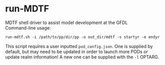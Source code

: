 # run-MDTF
MDTF shell driver to assist model development at the GFDL <br />
Command-line usage:
```
run-mdtf.sh -i /path/to/pp/dir/pp -o out_dir/mdtf -s startyr -e endyr
```
This script requires a user inputted `pod_config.json`. One is supplied by default, but may need to be updated in order to launch more PODs or update realm information!
A new one can be supplied with the `-l` OPTARG.
